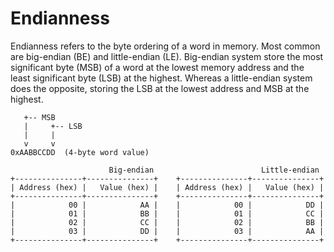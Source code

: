 # Endianness

Endianness refers to the byte ordering of a word in memory.  Most common are
big-endian (BE) and little-endian (LE).  Big-endian system store the most
significant byte (MSB) of a word at the lowest memory address and the least
significant byte (LSB) at the highest.  Whereas a little-endian system does the
opposite, storing the LSB at the lowest address and MSB at the highest.

```text
   +-- MSB
   |     +-- LSB
   |     |
   v     v
0xAABBCCDD  (4-byte word value)

                      Big-endian                        Little-endian
+---------------+---------------+    +---------------+---------------+
| Address (hex) |   Value (hex) |    | Address (hex) |   Value (hex) |
+---------------+---------------+    +---------------+---------------+
|            00 |            AA |    |            00 |            DD |
|            01 |            BB |    |            01 |            CC |
|            02 |            CC |    |            02 |            BB |
|            03 |            DD |    |            03 |            AA |
+---------------+---------------+    +---------------+---------------+
```